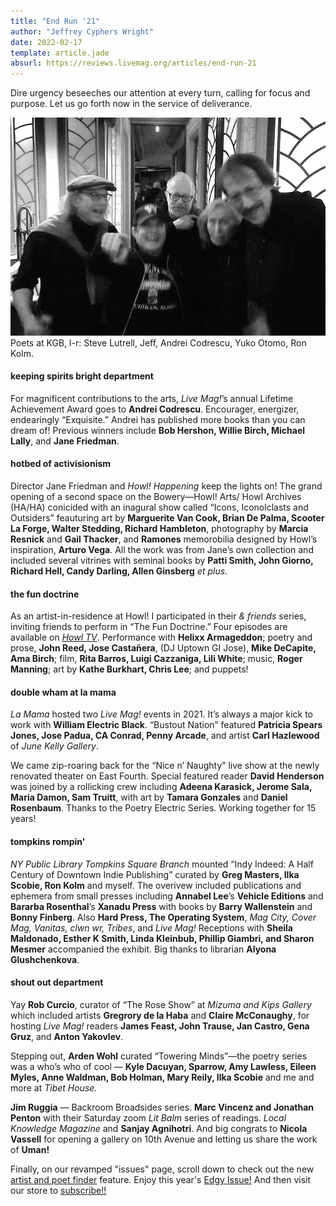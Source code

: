 ```yaml
---
title: "End Run '21"
author: "Jeffrey Cyphers Wright"
date: 2022-02-17
template: article.jade
absurl: https://reviews.livemag.org/articles/end-run-21
---
```


Dire urgency beseeches our attention at every turn, calling for focus and purpose. Let us go forth now in the service of deliverance.
<span class="more"></span>

![group at bar](kgb.jpg)
Poets at KGB, l-r: Steve Lutrell, Jeff, 
Andrei Codrescu, Yuko Otomo, Ron Kolm.

#### keeping spirits bright department
For magnificent contributions to the arts, _Live Mag!_’s annual Lifetime Achievement Award goes to **Andrei Codrescu**. Encourager, energizer, endearingly “Exquisite.” Andrei has published more books than you can dream of! Previous winners include **Bob Hershon, Willie Birch, Michael Lally**, and **Jane Friedman**.

#### hotbed of activisionism
Director Jane Friedman and _Howl! Happening_ keep the lights on! The grand opening of a second space on the Bowery—Howl! Arts/ Howl Archives (HA/HA) conicided with an inagural show called “Icons, Iconolclasts and Outsiders” feauturing art by **Marguerite Van Cook, Brian De Palma, Scooter La Forge, Walter Stedding, Richard Hambleton**, photography by **Marcia Resnick** and **Gail Thacker**, and **Ramones** memorobilia designed by Howl’s inspiration, **Arturo Vega**. All the work was from Jane’s own collection and included several vitrines with seminal books by **Patti Smith, John Giorno, Richard Hell, Candy Darling, Allen Ginsberg** _et plus_.

#### the fun doctrine
As an artist-in-residence at Howl! I participated in their _& friends_ series, inviting friends to perform in “The Fun Doctrine.” Four episodes are available on [_Howl TV_](https://www.howlarts.org/howl-tv/). Performance with **Helixx Armageddon**; poetry and prose, **John Reed, Jose Castañera**, (DJ Uptown GI Jose), **Mike DeCapite, Ama Birch**; film, **Rita Barros, Luigi Cazzaniga, Lili White**; music, **Roger Manning**; art by **Kathe Burkhart, Chris Lee**; and puppets!

#### double wham at la mama
_La Mama_ hosted two _Live Mag!_ events in 2021. It’s always a major kick to work with **William Electric Black**. “Bustout Nation” featured **Patricia Spears Jones, Jose Padua, CA Conrad, Penny Arcade**, and artist **Carl Hazlewood** of _June Kelly Gallery_.

We came zip-roaring back for the “Nice n’ Naughty” live show at the newly renovated theater on East Fourth. Special featured reader **David Henderson** was joined by a rollicking crew including **Adeena Karasick, Jerome Sala, Maria Damon, Sam Truitt**, with art by **Tamara Gonzales** and **Daniel Rosenbaum**. Thanks to the Poetry Electric Series. Working together for 15 years!

#### tompkins rompin'
_NY Public Library Tompkins Square Branch_ mounted “Indy Indeed: A Half Century of Downtown Indie Publishing” curated by **Greg Masters, Ilka Scobie, Ron Kolm** and myself. The overivew included publications and ephemera from small presses including **Annabel Lee**’s **Vehicle Editions** and **Bararba Rosenthal**’s **Xanadu Press** with books by **Barry Wallenstein** and **Bonny Finberg**. Also **Hard Press, The Operating System**, _Mag City, Cover Mag, Vanitas, clwn wr, Tribes_, and _Live Mag!_ Receptions with **Sheila Maldonado, Esther K Smith, Linda Kleinbub, Phillip Giambri, and Sharon Mesmer** accompanied the exhibit. Big thanks to librarian **Alyona Glushchenkova**.

#### shout out department
Yay **Rob Curcio**, curator of “The Rose Show” at _Mizuma and Kips Gallery_ which included artists **Gregrory de la Haba** and **Claire McConaughy**, for hosting _Live Mag!_ readers **James Feast, John Trause, Jan Castro, Gena Gruz**, and **Anton Yakovlev**.

Stepping out, **Arden Wohl** curated “Towering Minds”—the poetry series was a who’s who of cool — **Kyle Dacuyan, Sparrow, Amy Lawless, Eileen Myles, Anne Waldman, Bob Holman, Mary Reily, Ilka Scobie** and me and more at _Tibet House._

**Jim Ruggia** — Backroom Broadsides series. **Marc Vincenz and Jonathan Penton** with their Saturday zoom _Lit Balm_ series of readings.  _Local Knowledge Magazine_ and **Sanjay Agnihotri**. And big congrats to **Nicola Vassell** for opening a gallery on 10th Avenue and letting us share the work of **Uman!**

Finally, on our revamped "issues" page, scroll down to check out the new [artist and poet finder](https://livemag.org/issues) feature. Enjoy this year's [Edgy Issue!](https://livemag.org/issue_18/) And then visit our store to [subscribe!!](https://store.livemag.org)



